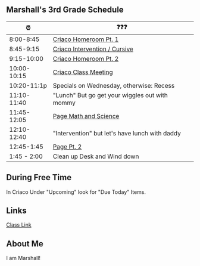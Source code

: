 ## Marshall's 3rd Grade Schedule

| ⏰ | ❓❓❓ |
|---          | ---   |
| 8:00-8:45   | [Criaco Homeroom Pt. 1](https://classroom.google.com/u/1/c/MTIyNTExMzUwMTY3) |
| 8:45-9:15   | [Criaco Intervention / Cursive](https://classroom.google.com/u/1/c/MTIyNTExMzUwMTY3) |
| 9:15-10:00  | [Criaco Homeroom Pt. 2](https://classroom.google.com/u/1/c/MTIyNTExMzUwMTY3)  |
| 10:00-10:15 | [Criaco Class Meeting](https://classroom.google.com/u/1/c/MTIyNTExMzUwMTY3)|
| 10:20-11:1p | Specials on Wednesday, otherwise: Recess |
| 11:10-11:40 | "Lunch" But go get your wiggles out with mommy | 
| 11:45-12:05 | [Page Math and Science](https://classroom.google.com/u/0/c/MTIyNTExMzUwMTY3) |
|12:10-12:40  | "Intervention" but let's have lunch with daddy|
| 12:45-1:45  | [Page Pt. 2](https://classroom.google.com/u/0/c/MTIyNTExMzUwMTY3) |
| 1:45 - 2:00 | Clean up Desk and Wind down |

## During Free Time


In Criaco Under "Upcoming" look for "Due Today" Items.

## Links
[Class Link](https://launchpad.classlink.com/home?setLng=en#myapps)

## About Me
I am Marshall!

